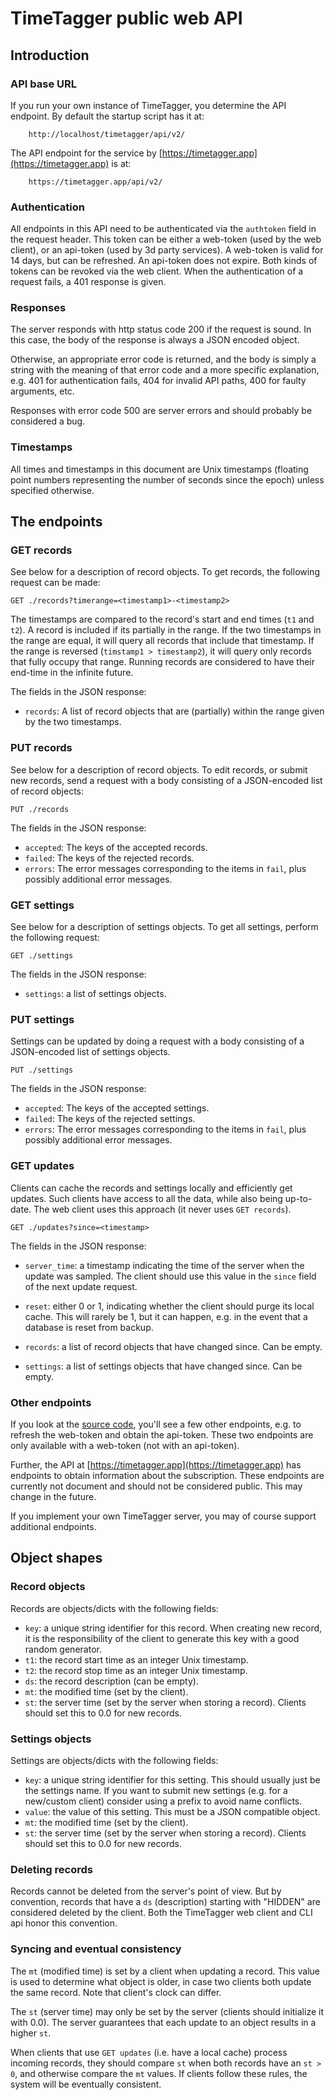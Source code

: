 # TimeTagger public web API



## Introduction

### API base URL

If you run your own instance of TimeTagger, you determine the API endpoint. By default the startup script has it at:

```
    http://localhost/timetagger/api/v2/
```

The API endpoint for the service by [https://timetagger.app](https://timetagger.app) is at:

```
    https://timetagger.app/api/v2/
```

### Authentication

All endpoints in this API need to be authenticated via the `authtoken` field in the request header. This token can be either a web-token (used by the web client), or an api-token (used by 3d party services). A web-token is valid for 14 days, but can be refreshed. An api-token does not expire. Both kinds of tokens can be revoked via the web client. When the authentication of a request fails, a 401 response is given.

### Responses

The server responds with http status code 200 if the request is sound. In this case, the body of the response is always a JSON encoded object.

Otherwise, an appropriate error code is returned, and the body is simply a string with the meaning of that error code and a more specific explanation, e.g. 401 for authentication fails, 404 for invalid API paths, 400 for faulty arguments, etc.

Responses with error code 500 are server errors and should probably be considered a bug.

### Timestamps

All times and timestamps in this document are Unix timestamps (floating point numbers representing the number of seconds since the epoch) unless specified otherwise.



## The endpoints

### GET records

See below for a description of record objects. To get records, the following request can be made:

```
GET ./records?timerange=<timestamp1>-<timestamp2>
```

The timestamps are compared to the record's start and end times (`t1` and `t2`). A record
is included if its partially in the range. If the two timestamps in the range are equal,
it will query all records that include that timestamp. If the range is reversed (`timstamp1 > timestamp2`),
it will query only records that fully occupy that range. Running records are considered
to have their end-time in the infinite future.

The fields in the JSON response:

* `records`: A list of record objects that are (partially) within the range given by the two timestamps.

### PUT records

See below for a description of record objects. To edit records, or submit new records, send a request with a body consisting of a JSON-encoded list of record objects:

```
PUT ./records
```

The fields in the JSON response:

* `accepted`: The keys of the accepted records.
* `failed`: The keys of the rejected records.
* `errors`: The error messages corresponding to the items in `fail`, plus possibly additional error messages.

### GET settings

See below for a description of settings objects. To get all settings, perform the following request:

```
GET ./settings
```

The fields in the JSON response:

* `settings`: a list of settings objects.

### PUT settings

Settings can be updated by doing a request with a body consisting of a JSON-encoded list of settings objects.

```
PUT ./settings
```

The fields in the JSON response:

* `accepted`: The keys of the accepted settings.
* `failed`: The keys of the rejected settings.
* `errors`: The error messages corresponding to the items in `fail`, plus possibly additional error messages.

### GET updates

Clients can cache the records and settings locally and efficiently get updates. Such clients have access to all the data, while also being up-to-date. The web client uses this approach (it never uses `GET records`).

```
GET ./updates?since=<timestamp>
```

The fields in the JSON response:

* `server_time`: a timestamp indicating the time of the server when the update was sampled. The client should use this value in the `since` field of
  the next update request.

* `reset`: either 0 or 1, indicating whether the client should purge its local cache. This will rarely be 1, but it can happen, e.g. in the event that a database is reset from backup.
* `records`: a list of record objects that have changed since. Can be empty.
* `settings`: a list of settings objects that have changed since. Can be empty.

### Other endpoints

If you look at the [source code](https://github.com/almarklein/timetagger/blob/main/timetagger/server/_apiserver.py), you'll see a few other endpoints, e.g. to refresh the web-token and obtain the api-token. These two endpoints are only available with a web-token (not with an api-token).

Further, the API at [https://timetagger.app](https://timetagger.app) has endpoints to obtain information about the subscription. These endpoints are currently not document and should not be considered public. This may change in the future.

If you implement your own TimeTagger server, you may of course support additional endpoints.



## Object shapes

### Record objects

Records are objects/dicts with the following fields:

* `key`: a unique string identifier for this record. When creating new record, it is the responsibility of the client to generate this key with a good random generator.
* `t1`: the record start time as an integer Unix timestamp.
* `t2`: the record stop time as an integer Unix timestamp.
* `ds`: the record description (can be empty).
* `mt`: the modified time (set by the client).
* `st`: the server time (set by the server when storing a record). Clients should set this to 0.0 for new records.

### Settings objects

Settings are objects/dicts with the following fields:

* `key`: a unique string identifier for this setting. This should usually just be the settings name. If you want to submit new settings (e.g. for a new/custom client) consider using a prefix to avoid name conflicts.
* `value`: the value of this setting. This must be a JSON compatible object.
* `mt`: the modified time (set by the client).
* `st`: the server time (set by the server when storing a record). Clients should set this to 0.0 for new records.


### Deleting records

Records cannot be deleted from the server's point of view. But by
convention, records that have a `ds` (description) starting with
"HIDDEN" are considered deleted by the client. Both the TimeTagger web
client and CLI api honor this convention.


### Syncing and eventual consistency

The `mt` (modified time) is set by a client when updating a record. This value is used to determine what object is older, in case two clients both update the same record. Note that client's clock can differ.

The `st` (server time) may only be set by the server (clients should initialize it with 0.0). The server guarantees that each update to an object results in a higher `st`.

When clients that use `GET updates` (i.e. have a local cache) process incoming records, they should compare `st` when both records have an `st > 0`, and otherwise compare the `mt` values. If clients follow these rules, the system will be eventually consistent.
